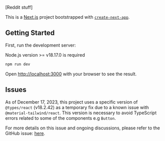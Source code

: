 [Reddit stuff]

This is a [Next.js](https://nextjs.org/) project bootstrapped with [`create-next-app`](https://github.com/vercel/next.js/tree/canary/packages/create-next-app).

## Getting Started

First, run the development server:

Node.js version >= v18.17.0 is required

```bash
npm run dev
```

Open [http://localhost:3000](http://localhost:3000) with your browser to see the result.

## Issues

As of December 17, 2023, this project uses a specific version of `@types/react` (v18.2.42) as a temporary fix due to a known issue with `@material-tailwind/react`. This version is necessary to avoid TypeScript errors related to some of the components e.g `Button`.

For more details on this issue and ongoing discussions, please refer to the GitHub issue: [here](https://github.com/creativetimofficial/material-tailwind/issues/528).
